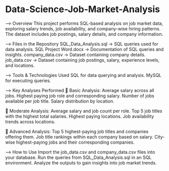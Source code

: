 # Data-Science-Job-Market-Analysis

--> Overview
This project performs SQL-based analysis on job market data, exploring salary trends, job availability, and company-wise hiring patterns. The dataset includes job postings, salary details, and company information.

--> Files in the Repository
SQL_Data_Analysis.sql → SQL queries used for data analysis.
SQL Project Word.docx → Documentation of SQL queries and insights.
company_data.csv → Dataset containing company details.
job_data.csv → Dataset containing job postings, salary, experience levels, and locations.

--> Tools & Technologies Used
SQL for data querying and analysis.
MySQL for executing queries.

--> Key Analyses Performed
🔹 Basic Analysis:
Average salary across all jobs.
Highest paying job role and corresponding salary.
Number of jobs available per job title.
Salary distribution by location.

🔹 Moderate Analysis:
Average salary and job count per role.
Top 5 job titles with the highest total salaries.
Highest paying locations.
Job availability trends across locations.

🔹 Advanced Analysis:
Top 5 highest-paying job titles and companies offering them.
Job title rankings within each company based on salary.
City-wise highest-paying jobs and their corresponding companies.

--> How to Use
Import the job_data.csv and company_data.csv files into your database.
Run the queries from SQL_Data_Analysis.sql in an SQL environment.
Analyze the outputs to gain insights into job market trends.
